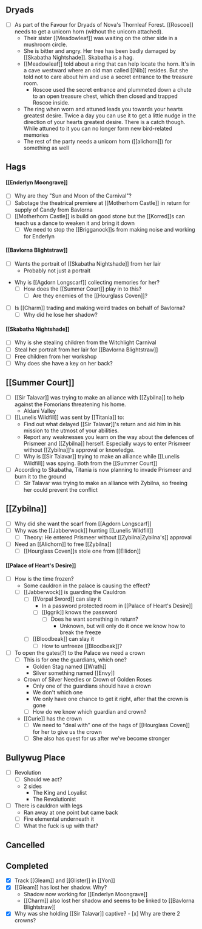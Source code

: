 
## Dryads
- [ ] As part of the Favour for Dryads of Nova's Thornleaf Forest. [[Roscoe]] needs to get a unicorn horn (without the unicorn attached).
	- Their sister [[Meadowleaf]] was waiting on the other side in a mushroom circle.
	- She is bitter and angry. Her tree has been badly damaged by [[Skabatha Nightshade]]. Skabatha is a hag.
	- [[Meadowleaf]] told about a ring that can help locate the horn. It's in a cave westward where an old man called [[Nib]] resides. But she told not to care about him and use a secret entrance to the treasure room.
		- Roscoe used the secret entrance and plummeted down a chute to an open treasure chest, which then closed and trapped Roscoe inside.
	- The ring when worn and attuned leads you towards your hearts greatest desire. Twice a day you can use it to get a little nudge in the direction of your hearts greatest desire. There is a catch though. While attuned to it you can no longer form new bird-related memories
	- The rest of the party needs a unicorn horn ([[alichorn]]) for something as well

## Hags
#### [[Enderlyn Moongrave]]
- [ ] Why are they "Sun and Moon of the Carnival"?
- [ ] Sabotage the theatrical premiere at [[Motherhorn Castle]] in return for supply of Candy from Bavlorna
- [ ] [[Motherhorn Castle]] is build on good stone but the [[Korred]]s can teach us a dance to weaken it and bring it down
	- [ ] We need to stop the [[Brigganock]]s from making noise and working for Enderlyn

#### [[Bavlorna Blightstraw]]
- [ ] Wants the portrait of [[Skabatha Nightshade]] from her lair
	- Probably not just a portrait
- Why is [[Agdorn Longscarf]] collecting memories for her?
	- [ ] How does the [[Summer Court]] play in to this?
		- [ ] Are they enemies of the [[Hourglass Coven]]?
- [ ] Is [[Charm]] trading and making weird trades on behalf of Bavlorna?
	- [ ] Why did he lose her shadow?

#### [[Skabatha Nightshade]]
- [ ] Why is she stealing children from the Witchlight Carnival
- [ ] Steal her portrait from her lair for [[Bavlorna Blightstraw]]
- [ ] Free children from her workshop
- [ ] Why does she have a key on her back?

## [[Summer Court]]
- [ ] [[Sir Talavar]] was trying to make an alliance with [[Zybilna]] to help against the Fomorians threatening his home.
	- Aldani Valley
- [ ] [[Lunelis Wildfill]] was sent by [[Titania]] to:
	- Find out what delayed [[Sir Talavar]]'s return and aid him in his mission to the utmost of your abilities.
	- Report any weaknesses you learn on the way about the defences of Prismeer and [[Zybilna]] herself. Especially ways to enter Prismeer without [[Zybilna]]'s approval or knowledge.
	- [ ] Why is [[Sir Talavar]] trying to make an alliance while [[Lunelis Wildfill]] was spying. Both from the [[Summer Court]]
- [ ] According to Skabatha, Titania is now planning to invade Prismeer and burn it to the ground
	- [ ] Sir Talavar was trying to make an alliance with Zybilna, so freeing her could prevent the conflict

## [[Zybilna]]
- [ ] Why did she want the scarf from [[Agdorn Longscarf]]
- [ ] Why was the [[Jabberwock]] hunting [[Lunelis Wildfill]]
	- [ ] Theory: He entered Prismeer without [[Zybilna|Zybilna's]] approval
- [ ] Need an [[Alichorn]] to free [[Zybilna]]
	- [ ] [[Hourglass Coven]]s stole one from [[Ellidon]] 

#### [[Palace of Heart's Desire]]
- [ ] How is the time frozen?
	- Some cauldron in the palace is causing the effect?
	- [ ] [[Jabberwock]] is guarding the Cauldron
		- [ ] [[Vorpal Sword]] can slay it
			- In a password protected room in [[Palace of Heart's Desire]]
			- [ ] [[Iggrik]] knows the password
				- [ ] Does he want something in return?
					- Unknown, but will only do it once we know how to break the freeze
		- [ ] [[Bloodbeak]] can slay it
			- [ ] How to unfreeze [[Bloodbeak]]?
- [ ] To open the gates(?) to the Palace we need a crown
	- [ ] This is for one the guardians, which one?
		- Golden Stag named [[Wrath]]
		- Silver something named [[Envy]]
	- Crown of Silver Needles or Crown of Golden Roses
		- Only one of the guardians should have a crown
		- We don't which one
		- We only have one chance to get it right, after that the crown is gone
		- [ ] How do we know which guardian and crown?
	- [[Curie]] has the crown
		- [ ] We need to "deal with" one of the hags of [[Hourglass Coven]] for her to give us the crown
		- [ ] She also has quest for us after we've become stronger

## Bullywug Place
- [ ] Revolution
	- [ ] Should we act?
	- 2 sides
		- The King and Loyalist
		- The Revolutionist
- [ ] There is cauldron with legs
	- Ran away at one point but came back
	- [ ] Fire elemental underneath it
	- [ ] What the fuck is up with that?

## Cancelled

## Completed
- [x] Track [[Gleam]] and [[Glister]] in [[Yon]]
- [x] [[Gleam]] has lost her shadow. Why?
	- Shadow now working for [[Enderlyn Moongrave]]
	- [[Charm]] also lost her shadow and seems to be linked to [[Bavlorna Blightstraw]]
- [x] Why was she holding [[Sir Talavar]] captive?
		- [x] Why are there 2 crowns?
